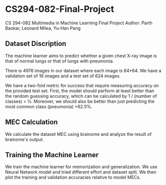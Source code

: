 # CS294-082-Final-Project
CS 294-082 Multimedia in Machine Learning Final Project
Author: Parth Baokar, Leonard Milea, Yu-Han Pang
## Dataset Discription
The machine learner aims to predict whether a given chest X-ray image is that of normal lungs or that of lungs with pneumonia.

There is 4976 images in our dataset where each image is 64*64. We have a validation set of 16 images and a test set of 624 images.

We have a two-fold metric for success that require measuring accuracy on the provided test set. First, the model should perform at least better than the random guessing accuracy, which can be calculated by 1 / (number of classes) = ½. Moreover, we should also be better than just predicting the most common class (pneumonia) >62.5%.

## MEC Calculation
We calculate the dataset MEC using brainome and analyze the result of brainome's output.

## Training the Machine Learner
We train the machine learner for memorization and generalization.
We use Neural Network model and tried different effort and dataset split. We then plot the training and validation accuracies relative to model MECs.
